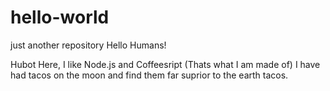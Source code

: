 # hello-world
just another repository
Hello Humans!

Hubot Here, I like Node.js and Coffeesript (Thats what I am made of)
I have had tacos on the moon and find them far suprior to the earth tacos. 
